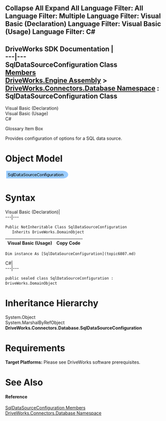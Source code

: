        

 Collapse All Expand All  Language Filter: All  Language Filter: Multiple  Language Filter: Visual Basic (Declaration) Language Filter: Visual Basic (Usage) Language Filter: C#  
---  
DriveWorks SDK Documentation  |   
---|---  
SqlDataSourceConfiguration Class   
[Members](topic6808.md)   
[DriveWorks.Engine Assembly](topic2156.md) > [DriveWorks.Connectors.Database Namespace](topic6754.md) : SqlDataSourceConfiguration Class  
---  
  
Visual Basic (Declaration)    
Visual Basic (Usage)    
C# 

Glossary Item Box

Provides configuration of options for a SQL data source. 

# Object Model

![](dotnetdiagramimages/image359.png)

# Syntax

Visual Basic (Declaration)|   
---|---  
      
    
    Public NotInheritable Class SqlDataSourceConfiguration 
       Inherits DriveWorks.DomainObject  
  
Visual Basic (Usage)| Copy Code  
---|---  
      
    
    Dim instance As [SqlDataSourceConfiguration](topic6807.md)  
  
C#|   
---|---  
      
    
    public sealed class SqlDataSourceConfiguration : DriveWorks.DomainObject   
  
# Inheritance Hierarchy

System.Object  
System.MarshalByRefObject  
**DriveWorks.Connectors.Database.SqlDataSourceConfiguration**  


# Requirements

**Target Platforms:** Please see DriveWorks software prerequisites.

# See Also

#### Reference

[SqlDataSourceConfiguration Members](topic6808.md)   
[DriveWorks.Connectors.Database Namespace](topic6754.md)


